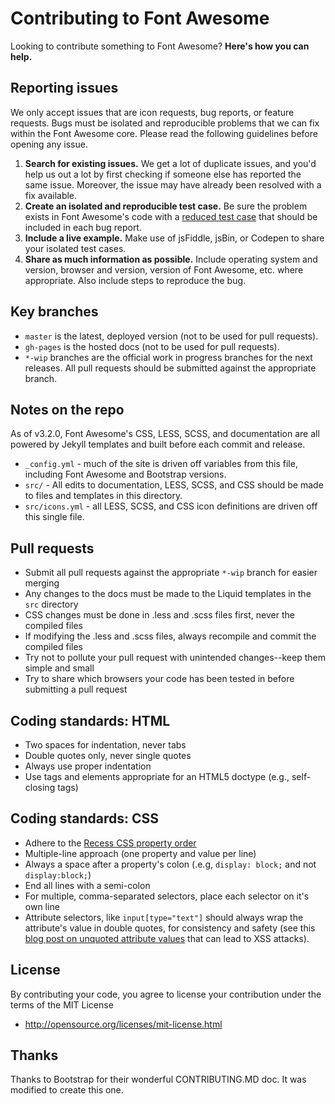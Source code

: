 # Contributing to Font Awesome

Looking to contribute something to Font Awesome? **Here's how you can help.**



## Reporting issues

We only accept issues that are icon requests, bug reports, or feature requests. Bugs must be isolated and reproducible problems that we can fix within the Font Awesome core. Please read the following guidelines before opening any issue.

1. **Search for existing issues.** We get a lot of duplicate issues, and you'd help us out a lot by first checking if someone else has reported the same issue. Moreover, the issue may have already been resolved with a fix available.
2. **Create an isolated and reproducible test case.** Be sure the problem exists in Font Awesome's code with a [reduced test case](http://css-tricks.com/reduced-test-cases/) that should be included in each bug report.
3. **Include a live example.** Make use of jsFiddle, jsBin, or Codepen to share your isolated test cases.
4. **Share as much information as possible.** Include operating system and version, browser and version, version of Font Awesome, etc. where appropriate. Also include steps to reproduce the bug.



## Key branches

- `master` is the latest, deployed version (not to be used for pull requests).
- `gh-pages` is the hosted docs (not to be used for pull requests).
- `*-wip` branches are the official work in progress branches for the next releases. All pull requests should be submitted against the appropriate branch.



## Notes on the repo

As of v3.2.0, Font Awesome's CSS, LESS, SCSS, and documentation are all powered by Jekyll templates and built before each commit and release.
- `_config.yml` - much of the site is driven off variables from this file, including Font Awesome and Bootstrap versions.
- `src/` - All edits to documentation, LESS, SCSS, and CSS should be made to files and templates in this directory.
- `src/icons.yml` - all LESS, SCSS, and CSS icon definitions are driven off this single file.



## Pull requests

- Submit all pull requests against the appropriate `*-wip` branch for easier merging
- Any changes to the docs must be made to the Liquid templates in the `src` directory
- CSS changes must be done in .less and .scss files first, never the compiled files
- If modifying the .less and .scss files, always recompile and commit the compiled files
- Try not to pollute your pull request with unintended changes--keep them simple and small
- Try to share which browsers your code has been tested in before submitting a pull request



## Coding standards: HTML

- Two spaces for indentation, never tabs
- Double quotes only, never single quotes
- Always use proper indentation
- Use tags and elements appropriate for an HTML5 doctype (e.g., self-closing tags)



## Coding standards: CSS

- Adhere to the [Recess CSS property order](http://markdotto.com/2011/11/29/css-property-order/)
- Multiple-line approach (one property and value per line)
- Always a space after a property's colon (.e.g, `display: block;` and not `display:block;`)
- End all lines with a semi-colon
- For multiple, comma-separated selectors, place each selector on it's own line
- Attribute selectors, like `input[type="text"]` should always wrap the attribute's value in double quotes, for consistency and safety (see this [blog post on unquoted attribute values](http://mathiasbynens.be/notes/unquoted-attribute-values) that can lead to XSS attacks).



## License

By contributing your code, you agree to license your contribution under the terms of the MIT License
- http://opensource.org/licenses/mit-license.html



## Thanks

Thanks to Bootstrap for their wonderful CONTRIBUTING.MD doc. It was modified to create this one.
